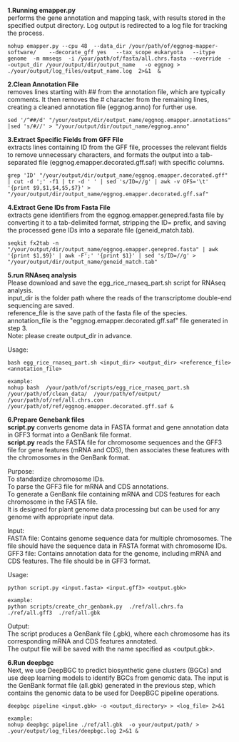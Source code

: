 **1.Running emapper.py**  
performs the gene annotation and mapping task, with results stored in the specified output directory. Log output is redirected to a log file for tracking the process.  
```
nohup emapper.py --cpu 48  --data_dir /your/path/of/eggnog-mapper-software/    --decorate_gff yes   --tax_scope eukaryota   --itype genome  -m mmseqs  -i /your/path/of/fasta/all.chrs.fasta --override  --output_dir /your/output/dir/output_name   -o eggnog > ./your/output/log_files/output_name.log  2>&1  &
```


**2.Clean Annotation File**   
removes lines starting with ## from the annotation file, which are typically comments. It then removes the # character from the remaining lines, creating a cleaned annotation file (eggnog.anno) for further use.  
```
sed '/^##/d' "/your/output/dir/output_name/eggnog.emapper.annotations" |sed 's/#//' > "/your/output/dir/output_name/eggnog.anno"
```


**3.Extract Specific Fields from GFF File**  
extracts lines containing ID from the GFF file, processes the relevant fields to remove unnecessary characters, and formats the output into a tab-separated file (eggnog.emapper.decorated.gff.saf) with specific columns.  
```
grep 'ID' "/your/output/dir/output_name/eggnog.emapper.decorated.gff" | cut -d ';' -f1 | tr -d ' ' | sed 's/ID=//g' | awk -v OFS='\t' '{print $9,$1,$4,$5,$7}' > "/your/output/dir/output_name/eggnog.emapper.decorated.gff.saf"
```


 **4.Extract Gene IDs from Fasta File**  
extracts gene identifiers from the eggnog.emapper.genepred.fasta file by converting it to a tab-delimited format, stripping the ID= prefix, and saving the processed gene IDs into a separate file (geneid_match.tab).  
```
seqkit fx2tab -n  "/your/output/dir/output_name/eggnog.emapper.genepred.fasta" | awk '{print $1,$9}' | awk -F';' '{print $1}' | sed 's/ID=//g' > "/your/output/dir/output_name/geneid_match.tab"
```


**5.run RNAseq analysis**  
Please download and save the egg_rice_rnaseq_part.sh script for RNAseq analysis.  
input_dir is the folder path where the reads of the transcriptome double-end sequencing are saved.  
reference_file is the save path of the fasta file of the species.  
annotation_file is the "eggnog.emapper.decorated.gff.saf" file generated in step 3.  
Note: please create output_dir in advance.  

Usage:
```
bash egg_rice_rnaseq_part.sh <input_dir> <output_dir> <reference_file> <annotation_file>

example:
nohup bash  /your/path/of/scripts/egg_rice_rnaseq_part.sh  /your/path/of/clean_data/  /your/path/of/output/  /your/path/of/ref/all.chrs.con  /your/path/of/ref/eggnog.emapper.decorated.gff.saf &

```


**6.Prepare Genebank files**  
**script.py** converts genome data in FASTA format and gene annotation data in GFF3 format into a GenBank file format.   
**script.py** reads the FASTA file for chromosome sequences and the GFF3 file for gene features (mRNA and CDS), then associates these features with the chromosomes in the GenBank format.  

Purpose:  
To standardize chromosome IDs.  
To parse the GFF3 file for mRNA and CDS annotations.  
To generate a GenBank file containing mRNA and CDS features for each chromosome in the FASTA file.  
It is designed for plant genome data processing but can be used for any genome with appropriate input data.  

Input:  
FASTA file: Contains genome sequence data for multiple chromosomes. The file should have the sequence data in FASTA format with chromosome IDs.  
GFF3 file: Contains annotation data for the genome, including mRNA and CDS features. The file should be in GFF3 format.  

Usage:
```
python script.py <input.fasta> <input.gff3> <output.gbk>

example:
python scripts/create_chr_genbank.py  ./ref/all.chrs.fa  ./ref/all.gff3  ./ref/all.gbk
```

Output:  
The script produces a GenBank file (.gbk), where each chromosome has its corresponding mRNA and CDS features annotated.  
The output file will be saved with the name specified as <output.gbk>.  


**6.Run deepbgc**  
Next, we use DeepBGC to predict biosynthetic gene clusters (BGCs) and use deep learning models to identify BGCs from genomic data. The input is the GenBank format file (all.gbk) generated in the previous step, which contains the genomic data to be used for DeepBGC pipeline operations.  

```
deepbgc pipeline <input.gbk> -o <output_directory> > <log_file> 2>&1

example:
nohup deepbgc pipeline ./ref/all.gbk  -o your/output/path/ > .your/output/log_files/deepbgc.log 2>&1 &

```









